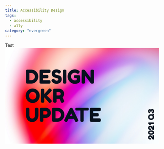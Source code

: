 ```yaml
---
title: Accessibility Design
tags:
  - accessibility
  - a11y
category: "evergreen"
---
```


Test ![](design-okr-update-2021q3.png)
